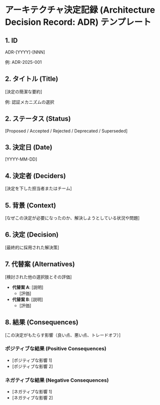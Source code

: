 # アーキテクチャ決定記録 (Architecture Decision Record: ADR) テンプレート

## 1. ID

ADR-[YYYY]-[NNN]

例: ADR-2025-001

## 2. タイトル (Title)

[決定の簡潔な要約]

例: 認証メカニズムの選択

## 2. ステータス (Status)

[Proposed / Accepted / Rejected / Deprecated / Superseded]

## 3. 決定日 (Date)

[YYYY-MM-DD]

## 4. 決定者 (Deciders)

[決定を下した担当者またはチーム]

## 5. 背景 (Context)

[なぜこの決定が必要になったのか、解決しようとしている状況や問題]

## 6. 決定 (Decision)

[最終的に採用された解決策]

## 7. 代替案 (Alternatives)

[検討された他の選択肢とその評価]

- **代替案 A**: [説明]
  - [評価]
- **代替案 B**: [説明]
  - [評価]

## 8. 結果 (Consequences)

[この決定がもたらす影響（良い点、悪い点、トレードオフ）]

### ポジティブな結果 (Positive Consequences)

- [ポジティブな影響 1]
- [ポジティブな影響 2]

### ネガティブな結果 (Negative Consequences)

- [ネガティブな影響 1]
- [ネガティブな影響 2]
